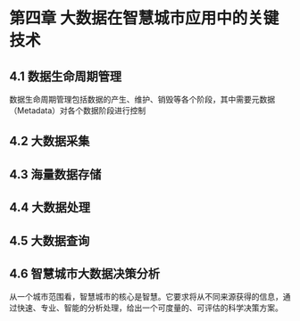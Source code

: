 # 第四章 大数据在智慧城市应用中的关键技术

## 4.1 数据生命周期管理

数据生命周期管理包括数据的产生、维护、销毁等各个阶段，其中需要元数据（Metadata）对各个数据阶段进行控制

## 4.2 大数据采集



## 4.3 海量数据存储


## 4.4 大数据处理


## 4.5 大数据查询


## 4.6 智慧城市大数据决策分析



从一个城市范围看，智慧城市的核心是智慧。它要求将从不同来源获得的信息，通过快速、专业、智能的分析处理，给出一个可度量的、可评估的科学决策方案。
